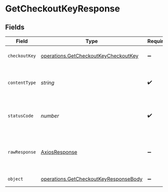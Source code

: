 # GetCheckoutKeyResponse


## Fields

| Field                                                                                          | Type                                                                                           | Required                                                                                       | Description                                                                                    |
| ---------------------------------------------------------------------------------------------- | ---------------------------------------------------------------------------------------------- | ---------------------------------------------------------------------------------------------- | ---------------------------------------------------------------------------------------------- |
| `checkoutKey`                                                                                  | [operations.GetCheckoutKeyCheckoutKey](../../models/operations/getcheckoutkeycheckoutkey.md)   | :heavy_minus_sign:                                                                             | The checkout key.                                                                              |
| `contentType`                                                                                  | *string*                                                                                       | :heavy_check_mark:                                                                             | HTTP response content type for this operation                                                  |
| `statusCode`                                                                                   | *number*                                                                                       | :heavy_check_mark:                                                                             | HTTP response status code for this operation                                                   |
| `rawResponse`                                                                                  | [AxiosResponse](https://axios-http.com/docs/res_schema)                                        | :heavy_minus_sign:                                                                             | Raw HTTP response; suitable for custom response parsing                                        |
| `object`                                                                                       | [operations.GetCheckoutKeyResponseBody](../../models/operations/getcheckoutkeyresponsebody.md) | :heavy_minus_sign:                                                                             | Error response.                                                                                |
